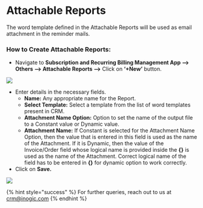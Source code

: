 # Attachable Reports

The word template defined in the Attachable Reports will be used as email attachment in the reminder mails.

### How to Create Attachable Reports:

* Navigate to **Subscription and Recurring Billing Management App --> Others --> Attachable Reports -->** Click on **‘+New’** button.

![](<../../.gitbook/assets/Att Rep\_1.png>)

* Enter details in the necessary fields.
  * **Name:** Any appropriate name for the Report.&#x20;
  * **Select Template:** Select a template from the list of word templates present in CRM.&#x20;
  * **Attachment Name Option:** Option to set the name of the output file to a Constant value or Dynamic value.&#x20;
  * **Attachment Name:** If Constant is selected for the Attachment Name Option, then the value that is entered in this field is used as the name of the Attachment. If it is Dynamic, then the value of the Invoice/Order field whose logical name is provided inside the **{}** is used as the name of the Attachment. Correct logical name of the field has to be entered in **{}** for dynamic option to work correctly.
* Click on **Save.**

![](<../../.gitbook/assets/Att Rep\_2.png>)

{% hint style="success" %}
For further queries, reach out to us at [crm@inogic.com](mailto:crm@inogic.com)
{% endhint %}

